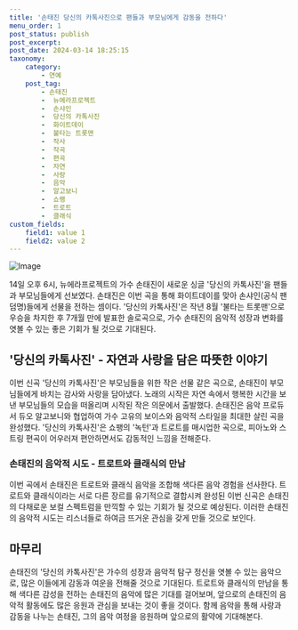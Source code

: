 ```yaml
---
title: '손태진 당신의 카톡사진으로 팬들과 부모님에게 감동을 전하다'
menu_order: 1
post_status: publish
post_excerpt: 
post_date: 2024-03-14 18:25:15
taxonomy:
    category:
        - 연예
    post_tag:
        - 손태진
        -  뉴에라프로젝트
        -  손샤인
        -  당신의 카톡사진
        -  화이트데이
        -  불타는 트롯맨
        -  작사
        -  작곡
        -  편곡
        -  자연
        -  사랑
        -  음악
        -  알고보니
        -  쇼팽
        -  트로트
        -  클래식
custom_fields:
    field1: value 1
    field2: value 2
---
```


![Image](https://ssl.pstatic.net/mimgnews/image/009/2024/03/14/0005271985_001_20240314074901046.jpg?type=w540)

14일 오후 6시, 뉴에라프로젝트의 가수 손태진이 새로운 싱글 '당신의 카톡사진'을 팬들과 부모님들에게 선보였다. 손태진은 이번 곡을 통해 화이트데이를 맞아 손샤인(공식 팬덤명)들에게 선물을 전하는 셈이다. '당신의 카톡사진'은 작년 8월 '불타는 트롯맨'으로 우승을 차지한 후 7개월 만에 발표한 솔로곡으로, 가수 손태진의 음악적 성장과 변화를 엿볼 수 있는 좋은 기회가 될 것으로 기대된다.
## '당신의 카톡사진' - 자연과 사랑을 담은 따뜻한 이야기
이번 신곡 '당신의 카톡사진'은 부모님들을 위한 작은 선물 같은 곡으로, 손태진이 부모님들에게 바치는 감사와 사랑을 담아냈다. 노래의 시작은 자연 속에서 행복한 시간을 보낸 부모님들의 모습을 떠올리며 시작된 작은 의문에서 출발했다. 손태진은 음악 프로듀서 듀오 알고보니와 협업하여 가수 고유의 보이스와 음악적 스타일을 최대한 살린 곡을 완성했다. '당신의 카톡사진'은 쇼팽의 '녹턴'과 트로트를 매시업한 곡으로, 피아노와 스트링 편곡이 어우러져 편안하면서도 감동적인 느낌을 전해준다.
### 손태진의 음악적 시도 - 트로트와 클래식의 만남
이번 곡에서 손태진은 트로트와 클래식 음악을 조합해 색다른 음악 경험을 선사한다. 트로트와 클래식이라는 서로 다른 장르를 유기적으로 결합시켜 완성된 이번 신곡은 손태진의 다채로운 보컬 스펙트럼을 만끽할 수 있는 기회가 될 것으로 예상된다. 이러한 손태진의 음악적 시도는 리스너들로 하여금 뜨거운 관심을 갖게 만들 것으로 보인다.
## 마무리
손태진의 '당신의 카톡사진'은 가수의 성장과 음악적 탐구 정신을 엿볼 수 있는 음악으로, 많은 이들에게 감동과 여운을 전해줄 것으로 기대된다. 트로트와 클래식의 만남을 통해 색다른 감성을 전하는 손태진의 음악에 많은 기대를 걸어보며, 앞으로의 손태진의 음악적 활동에도 많은 응원과 관심을 보내는 것이 좋을 것이다. 함께 음악을 통해 사랑과 감동을 나누는 손태진, 그의 음악 여정을 응원하며 앞으로의 활약에 기대해본다.
